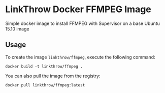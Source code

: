 LinkThrow Docker FFMPEG Image
==========================

Simple docker image to install FFMPEG with Supervisor on a base Ubuntu 15.10 image


Usage
-----

To create the image `linkthrow/ffmpeg`, execute the following command:

    docker build -t linkthrow/ffmpeg .

You can also pull the image from the registry:

    docker pull linkthrow/ffmpeg:latest
